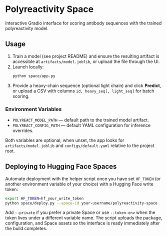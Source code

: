 # Polyreactivity Space

Interactive Gradio interface for scoring antibody sequences with the trained
polyreactivity model.

## Usage

1. Train a model (see project README) and ensure the resulting artifact is
   accessible at `artifacts/model.joblib`, or upload the file through the UI.
2. Launch locally:
   ```bash
   python space/app.py
   ```
3. Provide a heavy-chain sequence (optional light chain) and click **Predict**,
   or upload a CSV with columns `id, heavy_seq[, light_seq]` for batch scoring.

### Environment Variables

- `POLYREACT_MODEL_PATH` — default path to the trained model artifact.
- `POLYREACT_CONFIG_PATH` — default YAML configuration for inference overrides.

Both variables are optional; when unset, the app looks for
`artifacts/model.joblib` and `configs/default.yaml` relative to the project root.

## Deploying to Hugging Face Spaces

Automate deployment with the helper script once you have set
`HF_TOKEN` (or another environment variable of your choice) with a
Hugging Face write token:

```bash
export HF_TOKEN=hf_your_write_token
python space/deploy.py --space-id your-username/polyreactivity-space
```

Add `--private` if you prefer a private Space or use `--token-env` when the
token lives under a different variable name. The script uploads the package,
configuration, and Space assets so the interface is ready immediately after
the build completes.
